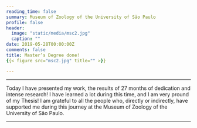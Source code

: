 ```yaml
---
reading_time: false
summary: Museum of Zoology of the University of São Paulo
profile: false
header:
  image: "static/media/msc2.jpg"
  caption: ""
date: 2019-05-28T00:00:00Z
comments: false
title: Master’s Degree done!
{{< figure src="msc2.jpg" title="" >}}

---
```

---
Today I have presented my work, the results of 27 months of dedication and intense research! 
I have learned a lot during this time, and I am very pround of my Thesis! I am grateful to all the people who, directly or indirectly, 
have supported me during this journey at the Museum of Zoology of the University of São Paulo.

---

